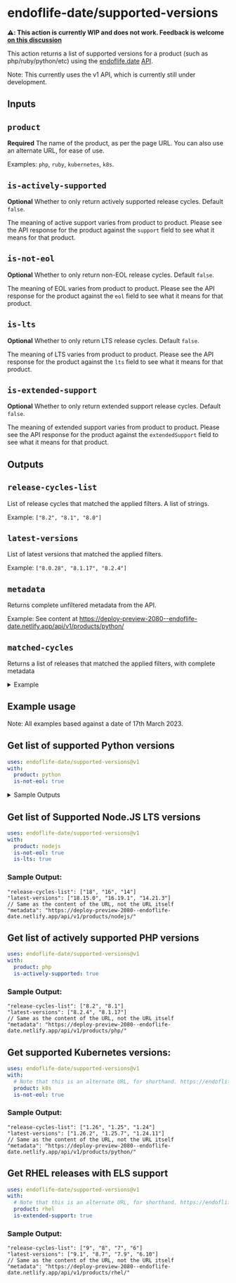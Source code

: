 # endoflife-date/supported-versions

**⚠️: This action is currently WIP and does not work. Feedback is welcome [on this discussion](https://github.com/endoflife-date/endoflife.date/discussions/2700)**

This action returns a list of supported versions for a product (such as php/ruby/python/etc)
using the [endoflife.date](https://endoflife.date) [API](https://endoflife.date/docs/api).

Note: This currently uses the v1 API, which is currently still under development.

## Inputs

## `product`

**Required** The name of the product, as per the page URL. You can also use an alternate URL, for ease of use.

Examples: `php`, `ruby`, `kubernetes`, `k8s`.

## `is-actively-supported`

**Optional** Whether to only return actively supported release cycles. Default `false`.

The meaning of active support varies from product to product. Please see the API response for the product against the `support`
field to see what it means for that product.

## `is-not-eol`

**Optional** Whether to only return non-EOL release cycles. Default `false`.

The meaning of EOL varies from product to product. Please see the API response for the product against the `eol`
field to see what it means for that product.

## `is-lts`

**Optional** Whether to only return LTS release cycles. Default `false`.

The meaning of LTS varies from product to product. Please see the API response for the product against the `lts`
field to see what it means for that product.

## `is-extended-support`

**Optional** Whether to only return extended support release cycles. Default `false`.

The meaning of extended support varies from product to product. 
Please see the API response for the product against the `extendedSupport` field to see what it means for that product.

## Outputs

## `release-cycles-list`

List of release cycles that matched the applied filters. A list of strings.

Example: `["8.2", "8.1", "8.0"]`

## `latest-versions`

List of latest versions that matched the applied filters.

Example: `["8.0.28", "8.1.17", "8.2.4"]`

## `metadata`

Returns complete unfiltered metadata from the API.

Example: See content at <https://deploy-preview-2080--endoflife-date.netlify.app/api/v1/products/python/>

## `matched-cycles`

Returns a list of releases that matched the applied filters, with complete metadata

<details markdown=1><summary>Example</summary>

```json
[
  {
    "name": "3.11",
    "codename": null,
    "label": "3.11",
    "date": "2022-10-24",
    "support": null,
    "lts": false,
    "eol": "2027-10-24",
    "discontinued": null,
    "extendedSupport": null,
    "latest": {
      "name": "3.11.2",
      "date": "2023-02-07",
      "link": "https://www.python.org/downloads/release/python-3112/"
    }
  },
  {
    "name": "3.10",
    "codename": null,
    "label": "3.10",
    "date": "2021-10-04",
    "support": null,
    "lts": false,
    "eol": "2026-10-04",
    "discontinued": null,
    "extendedSupport": null,
    "latest": {
      "name": "3.10.10",
      "date": "2023-02-07",
      "link": "https://www.python.org/downloads/release/python-31010/"
    }
  },
  {
    "name": "3.9",
    "codename": null,
    "label": "3.9",
    "date": "2020-10-05",
    "support": null,
    "lts": false,
    "eol": "2025-10-05",
    "discontinued": null,
    "extendedSupport": null,
    "latest": {
      "name": "3.9.16",
      "date": "2022-12-06",
      "link": "https://www.python.org/downloads/release/python-3916/"
    }
  },
  {
    "name": "3.8",
    "codename": null,
    "label": "3.8",
    "date": "2019-10-14",
    "support": null,
    "lts": false,
    "eol": "2024-10-14",
    "discontinued": null,
    "extendedSupport": null,
    "latest": {
      "name": "3.8.16",
      "date": "2022-12-06",
      "link": "https://www.python.org/downloads/release/python-3816/"
    }
  },
  {
    "name": "3.7",
    "codename": null,
    "label": "3.7",
    "date": "2018-06-26",
    "support": null,
    "lts": false,
    "eol": "2023-06-27",
    "discontinued": null,
    "extendedSupport": null,
    "latest": {
      "name": "3.7.16",
      "date": "2022-12-06",
      "link": "https://www.python.org/downloads/release/python-3716/"
    }
  }
]
```

</details>

## Example usage

Note: All examples based against a date of 17th March 2023.

## Get list of supported Python versions

```yaml
uses: endoflife-date/supported-versions@v1
with:
  product: python
  is-not-eol: true
```

<details markdown=1><summary>Sample Outputs</summary>

```json5
"release-cycles-list": ["3.11", "3.10", "3.9", "3.8"]
"latest-versions": ["3.11.2", "3.10.10", "3.9.16", "3.8.16", "3.7.16"]
// Same as the content of the URL, not the URL itself
"metadata": "https://deploy-preview-2080--endoflife-date.netlify.app/api/v1/products/python/"
"cycles": [
  {
    "name": "3.11",
    "codename": null,
    "label": "3.11",
    "date": "2022-10-24",
    "support": null,
    "lts": false,
    "eol": "2027-10-24",
    "discontinued": null,
    "extendedSupport": null,
    "latest": {
      "name": "3.11.2",
      "date": "2023-02-07",
      "link": "https://www.python.org/downloads/release/python-3112/"
    }
  },
  {
    "name": "3.10",
    "codename": null,
    "label": "3.10",
    "date": "2021-10-04",
    "support": null,
    "lts": false,
    "eol": "2026-10-04",
    "discontinued": null,
    "extendedSupport": null,
    "latest": {
      "name": "3.10.10",
      "date": "2023-02-07",
      "link": "https://www.python.org/downloads/release/python-31010/"
    }
  },
  {
    "name": "3.9",
    "codename": null,
    "label": "3.9",
    "date": "2020-10-05",
    "support": null,
    "lts": false,
    "eol": "2025-10-05",
    "discontinued": null,
    "extendedSupport": null,
    "latest": {
      "name": "3.9.16",
      "date": "2022-12-06",
      "link": "https://www.python.org/downloads/release/python-3916/"
    }
  },
  {
    "name": "3.8",
    "codename": null,
    "label": "3.8",
    "date": "2019-10-14",
    "support": null,
    "lts": false,
    "eol": "2024-10-14",
    "discontinued": null,
    "extendedSupport": null,
    "latest": {
      "name": "3.8.16",
      "date": "2022-12-06",
      "link": "https://www.python.org/downloads/release/python-3816/"
    }
  },
  {
    "name": "3.7",
    "codename": null,
    "label": "3.7",
    "date": "2018-06-26",
    "support": null,
    "lts": false,
    "eol": "2023-06-27",
    "discontinued": null,
    "extendedSupport": null,
    "latest": {
      "name": "3.7.16",
      "date": "2022-12-06",
      "link": "https://www.python.org/downloads/release/python-3716/"
    }
  }
]
```

</details>

## Get list of Supported Node.JS LTS versions

```yaml
uses: endoflife-date/supported-versions@v1
with:
  product: nodejs
  is-not-eol: true
  is-lts: true
```

### Sample Output:

```json5
"release-cycles-list": ["18", "16", "14"]
"latest-versions": ["18.15.0", "16.19.1", "14.21.3"]
// Same as the content of the URL, not the URL itself
"metadata": "https://deploy-preview-2080--endoflife-date.netlify.app/api/v1/products/nodejs/"
```

## Get list of actively supported PHP versions

```yaml
uses: endoflife-date/supported-versions@v1
with:
  product: php
  is-actively-supported: true
```

### Sample Output:

```json5
"release-cycles-list": ["8.2", "8.1"]
"latest-versions": ["8.2.4", "8.1.17"]
// Same as the content of the URL, not the URL itself
"metadata": "https://deploy-preview-2080--endoflife-date.netlify.app/api/v1/products/php/"
```

## Get supported Kubernetes versions:

```yaml
uses: endoflife-date/supported-versions@v1
with:
  # Note that this is an alternate URL, for shorthand. https://endoflife.date/k8s -> https://endoflife.date/kubernetes
  product: k8s
  is-not-eol: true
```

### Sample Output:

```json5
"release-cycles-list": ["1.26", "1.25", "1.24"]
"latest-versions": ["1.26.2", "1.25.7", "1.24.11"]
// Same as the content of the URL, not the URL itself
"metadata": "https://deploy-preview-2080--endoflife-date.netlify.app/api/v1/products/python/"
```

## Get RHEL releases with ELS support

```yaml
uses: endoflife-date/supported-versions@v1
with:
  # Note that this is an alternate URL, for shorthand. https://endoflife.date/k8s -> https://endoflife.date/kubernetes
  product: rhel
  is-extended-support: true
```

### Sample Output:

```json5
"release-cycles-list": ["9", "8", "7", "6"]
"latest-versions": ["9.1", "8.7", "7.9", "6.10"]
// Same as the content of the URL, not the URL itself
"metadata": "https://deploy-preview-2080--endoflife-date.netlify.app/api/v1/products/rhel/"
```